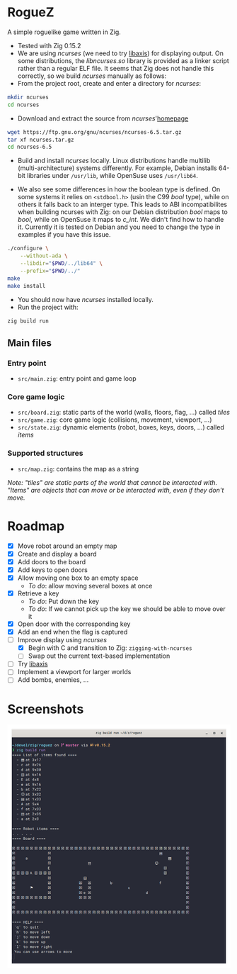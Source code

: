 # RogueZ

A simple roguelike game written in Zig.

- Tested with Zig 0.15.2
- We are using *ncurses* (we need to try [libaxis](https://github.com/rockorager/libvaxis))
for displaying output.
On some distributions, the *libncurses.so* library is provided as a linker script rather
than a regular ELF file. It seems that Zig does not handle this correctly, so we build
*ncurses* manually as follows:
- From the project root, create and enter a directory for *ncurses*:
```sh
mkdir ncurses
cd ncurses
```
- Download and extract the source from *ncurses*'[homepage](https://invisible-island.net/datafiles/release/ncurses.tar.gz)

```sh
wget https://ftp.gnu.org/gnu/ncurses/ncurses-6.5.tar.gz
tar xf ncurses.tar.gz
cd ncurses-6.5
```
- Build and install *ncurses* locally. Linux distributions handle multilib
(multi-architecture) systems differently. For example, Debian installs 64-bit
libraries under `/usr/lib`, while OpenSuse uses `/usr/lib64`.

- We also see some differences in how the boolean type is defined. On some systems
it relies on `<stdbool.h>` (usin the C99 *bool* type), while on others it falls back to
an interger type. This leads to ABI incompatibilites when building ncurses with Zig:
on our Debian distribution *bool* maps to *bool*, while on OpenSuse it maps to *c_int*.
We didn't find how to handle it. Currently it is tested on Debian and you need to change
the type in examples if you have this issue.
```sh
./configure \
    --without-ada \
    --libdir="$PWD/../lib64" \
    --prefix="$PWD/../"
make
make install
```
- You should now have *ncurses* installed locally.
- Run the project with:
```sh
zig build run
```

## Main files

### Entry point
- `src/main.zig`: entry point and game loop

### Core game logic
- `src/board.zig`: static parts of the world (walls, floors, flag, ...) called *tiles*
- `src/game.zig`: core game logic (collisions, movement, viewport, ...)
- `src/state.zig`: dynamic elements (robot, boxes, keys, doors, ...) called *items*

### Supported structures
- `src/map.zig`: contains the map as a string

*Note: "tiles" are static parts of the world that cannot be interacted with. "Items" are objects that can move or be interacted with, even if they don't move.*

# Roadmap

- [x] Move robot around an empty map
- [x] Create and display a board
- [x] Add doors to the board
- [x] Add keys to open doors
- [x] Allow moving one box to an empty space
  - *To do*: allow moving several boxes at once
- [x] Retrieve a key
  - *To do*: Put down the key
  - *To do*: If we cannot pick up the key we should be able to move over it
- [x] Open door with the corresponding key
- [x] Add an end when the flag is captured
- [ ] Improve display using *ncurses*
  - [x] Begin with C and transition to Zig: `zigging-with-ncurses`
  - [ ] Swap out the current text-based implementation
- [ ] Try [libaxis](https://github.com/rockorager/libvaxis)
- [ ] Implement a viewport for larger worlds
- [ ] Add bombs, enemies, ...

# Screenshots

![First steps](screenshot.png "first steps")
